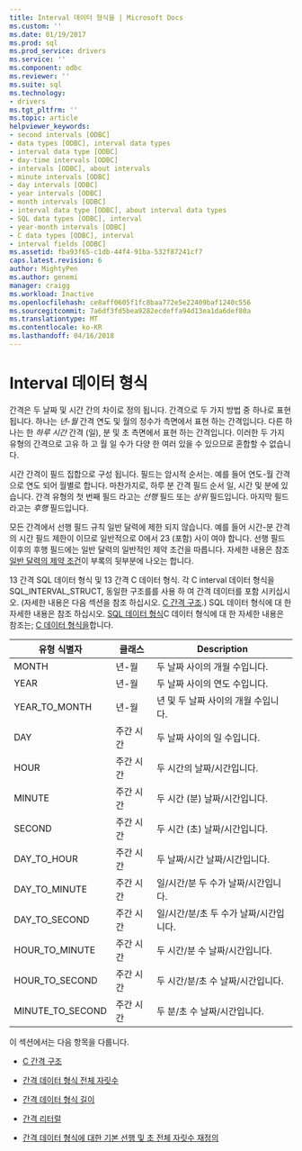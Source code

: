 ```yaml
---
title: Interval 데이터 형식을 | Microsoft Docs
ms.custom: ''
ms.date: 01/19/2017
ms.prod: sql
ms.prod_service: drivers
ms.service: ''
ms.component: odbc
ms.reviewer: ''
ms.suite: sql
ms.technology:
- drivers
ms.tgt_pltfrm: ''
ms.topic: article
helpviewer_keywords:
- second intervals [ODBC]
- data types [ODBC], interval data types
- interval data type [ODBC]
- day-time intervals [ODBC]
- intervals [ODBC], about intervals
- minute intervals [ODBC]
- day intervals [ODBC]
- year intervals [ODBC]
- month intervals [ODBC]
- interval data type [ODBC], about interval data types
- SQL data types [ODBC], interval
- year-month intervals [ODBC]
- C data types [ODBC], interval
- interval fields [ODBC]
ms.assetid: fba93f65-c1db-44f4-91ba-532f87241cf7
caps.latest.revision: 6
author: MightyPen
ms.author: genemi
manager: craigg
ms.workload: Inactive
ms.openlocfilehash: ce8aff0605f1fc8baa772e5e22409baf1240c556
ms.sourcegitcommit: 7a6df3fd5bea9282ecdeffa94d13ea1da6def80a
ms.translationtype: MT
ms.contentlocale: ko-KR
ms.lasthandoff: 04/16/2018
---
```

# <a name="interval-data-types"></a>Interval 데이터 형식
간격은 두 날짜 및 시간 간의 차이로 정의 됩니다. 간격으로 두 가지 방법 중 하나로 표현 됩니다. 하나는 *년-월* 간격 연도 및 월의 정수가 측면에서 표현 하는 간격입니다. 다른 하나는 한 *하루 시간* 간격 (일), 분 및 초 측면에서 표현 하는 간격입니다. 이러한 두 가지 유형의 간격으로 고유 하 고 월 일 수가 다양 한 여러 있을 수 있으므로 혼합할 수 없습니다.  
  
 시간 간격이 필드 집합으로 구성 됩니다. 필드는 암시적 순서는. 예를 들어 연도-월 간격으로 연도 되어 월별로 합니다. 마찬가지로, 하루 분 간격 필드 순서 일, 시간 및 분에 있습니다. 간격 유형의 첫 번째 필드 라고는 *선행* 필드 또는 *상위* 필드입니다. 마지막 필드 라고는 *후행* 필드입니다.  
  
 모든 간격에서 선행 필드 규칙 일반 달력에 제한 되지 않습니다. 예를 들어 시간-분 간격의 시간 필드 제한이 이므로 일반적으로 0에서 23 (포함) 사이 여야 합니다. 선행 필드 이후의 후행 필드에는 일반 달력의 일반적인 제약 조건을 따릅니다. 자세한 내용은 참조 [일반 달력의 제약 조건](../../../odbc/reference/appendixes/constraints-of-the-gregorian-calendar.md)이 부록의 뒷부분에 나오는 합니다.  
  
 13 간격 SQL 데이터 형식 및 13 간격 C 데이터 형식. 각 C interval 데이터 형식을 SQL_INTERVAL_STRUCT, 동일한 구조를를 사용 하 여 간격 데이터를 포함 시키십시오. (자세한 내용은 다음 섹션을 참조 하십시오. [C 간격 구조](../../../odbc/reference/appendixes/c-interval-structure.md).) SQL 데이터 형식에 대 한 자세한 내용은 참조 하십시오. [SQL 데이터 형식](../../../odbc/reference/appendixes/sql-data-types.md)C 데이터 형식에 대 한 자세한 내용은 참조는; [C 데이터 형식을](../../../odbc/reference/appendixes/c-data-types.md)합니다.  
  
|유형 식별자|클래스|Description|  
|---------------------|-----------|-----------------|  
|MONTH|년-월|두 날짜 사이의 개월 수입니다.|  
|YEAR|년-월|두 날짜 사이의 연도 수입니다.|  
|YEAR_TO_MONTH|년-월|년 및 두 날짜 사이의 개월 수입니다.|  
|DAY|주간 시간|두 날짜 사이의 일 수입니다.|  
|HOUR|주간 시간|두 시간의 날짜/시간입니다.|  
|MINUTE|주간 시간|두 시간 (분) 날짜/시간입니다.|  
|SECOND|주간 시간|두 시간 (초) 날짜/시간입니다.|  
|DAY_TO_HOUR|주간 시간|두 날짜/시간 날짜/시간입니다.|  
|DAY_TO_MINUTE|주간 시간|일/시간/분 두 수가 날짜/시간입니다.|  
|DAY_TO_SECOND|주간 시간|일/시간/분/초 두 수가 날짜/시간입니다.|  
|HOUR_TO_MINUTE|주간 시간|두 시간/분 수 날짜/시간입니다.|  
|HOUR_TO_SECOND|주간 시간|두 시간/분/초 수 날짜/시간입니다.|  
|MINUTE_TO_SECOND|주간 시간|두 분/초 수 날짜/시간입니다.|  
  
 이 섹션에서는 다음 항목을 다룹니다.  
  
-   [C 간격 구조](../../../odbc/reference/appendixes/c-interval-structure.md)  
  
-   [간격 데이터 형식 전체 자릿수 ](../../../odbc/reference/appendixes/interval-data-type-precision.md)  
  
-   [간격 데이터 형식 길이](../../../odbc/reference/appendixes/interval-data-type-length.md)  
  
-   [간격 리터럴](../../../odbc/reference/appendixes/interval-literals.md)  
  
-   [간격 데이터 형식에 대한 기본 선행 및 초 전체 자릿수 재정의](../../../odbc/reference/appendixes/overriding-default-leading-and-seconds-precision-for-interval-data-types.md)
